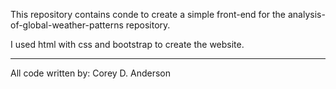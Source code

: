 This repository contains conde to create a simple front-end for the analysis-of-global-weather-patterns repository.

I used html with css and bootstrap to create the website.

-----

All code written by: 
Corey D. Anderson
